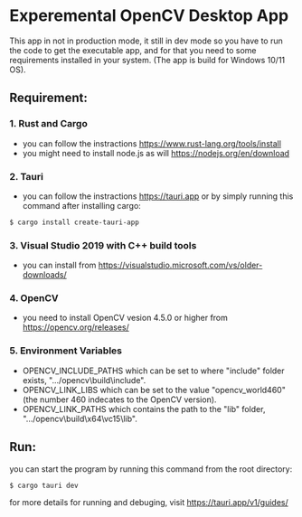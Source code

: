 # Experemental OpenCV Desktop App

This app in not in production mode, it still in dev mode so you have to run the code to get the executable app, and for that you need to some requirements installed in your system. (The app is build for Windows 10/11 OS).

## Requirement:

### 1. Rust and Cargo

- you can follow the instractions https://www.rust-lang.org/tools/install
- you might need to install node.js as will https://nodejs.org/en/download

### 2. Tauri

- you can follow the instractions https://tauri.app or by simply running this command after installing cargo:

```bash
$ cargo install create-tauri-app
```

### 3. Visual Studio 2019 with C++ build tools

- you can install from https://visualstudio.microsoft.com/vs/older-downloads/

### 4. OpenCV

- you need to install OpenCV vesion 4.5.0 or higher from https://opencv.org/releases/

### 5. Environment Variables

- OPENCV_INCLUDE_PATHS which can be set to where "include" folder exists, ".../opencv\build\include".
- OPENCV_LINK_LIBS which can be set to the value "opencv_world460" (the number 460 indecates to the OpenCV version).
- OPENCV_LINK_PATHS which contains the path to the "lib" folder, ".../opencv\build\x64\vc15\lib".

## Run:

you can start the program by running this command from the root directory:

```bash
$ cargo tauri dev
```

for more details for running and debuging, visit https://tauri.app/v1/guides/
